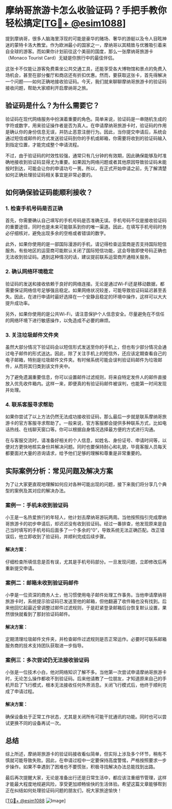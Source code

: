 # 摩纳哥旅游卡怎么收验证码？手把手教你轻松搞定[[TG💪+ @esim1088](https://t.me/s/esim1088)]

提到摩纳哥，很多人脑海里浮现的可能是豪华的赌场、奢华的游艇以及令人目眩神迷的蒙特卡洛大教堂。作为欧洲最小的国家之一，摩纳哥以其精致与优雅吸引着来自全球的游客。而如果你计划前往这个美丽的国度，那么一张摩纳哥旅游卡（Monaco Tourist Card）无疑是你旅行中的最佳伴侣。

这张卡不仅能让游客免费乘坐公共交通工具，还能享受各大博物馆和景点的免费入场机会，甚至在部分餐厅和商店还有折扣优惠。然而，要获取这张卡，首先得解决一个问题——如何正确地接收验证码。今天，我们就来聊聊摩纳哥旅游卡的验证码接收问题，帮助大家顺利开启摩纳哥之旅。

## 验证码是什么？为什么需要它？

验证码在现代网络服务中扮演着重要的角色。简单来说，验证码是一串随机生成的字符或数字，用来验证操作者是否为真人。在申请摩纳哥旅游卡时，验证码的作用是确认你的身份信息无误，并防止恶意注册行为。因此，当你提交申请后，系统会通过短信或邮件的方式发送验证码到你的手机或邮箱，你需要将收到的验证码输入到指定位置，才能完成整个申请流程。

不过，由于验证码的时效性较强，通常只有几分钟的有效期，因此确保能够及时准确地接收到验证码显得尤为重要。如果因为网络问题或者其他原因导致验证码未能按时到达，可能会让你的申请功亏一篑。所以，在正式开始申请之前，先了解清楚如何正确处理验证码相关事宜是非常必要的。

## 如何确保验证码能顺利接收？

### 1. 检查手机号码是否正确

首先，你需要确认自己填写的手机号码是否准确无误。手机号码不仅是接收验证码的重要途径，同时也是未来可能联系到你的唯一渠道。因此，在填写手机号码时务必仔细核对，避免出现多余的空格或者错误的数字。

此外，如果你使用的是一部国际漫游的手机，请记得检查运营商是否支持国际短信服务。有些地区的运营商可能默认关闭了国际短信功能，这会导致即使号码正确也无法收到验证码。遇到这种情况的话，建议提前联系运营商开通相关服务。

### 2. 确认网络环境稳定

验证码的发送和接收依赖于良好的网络连接。无论是通过Wi-Fi还是移动数据，都需要保证网络信号足够强且稳定。如果网络状况较差，可能导致验证码延迟甚至丢失。因此，在进行申请时最好选择在一个安静且稳定的环境中操作，这样可以大大提升成功率。

另外，如果你使用的是公共Wi-Fi，请注意保护个人信息安全。尽量避免在不信任的网络环境下进行敏感操作，以免造成不必要的麻烦。

### 3. 关注垃圾邮件文件夹

虽然大部分情况下验证码会以短信形式发送至你的手机上，但也有少部分情况会通过电子邮件的形式送达。因此，除了关注手机上的短信外，还应该定期查看自己的电子邮箱，特别是垃圾邮件文件夹。有时候系统可能会误判验证码邮件为垃圾邮件，从而将其归类到该文件夹中。

为了避免遗漏重要信息，你可以设置邮件过滤规则，将来自特定发件人的邮件直接放入优先收件箱内。这样一来，即便真的有验证码邮件被误判，也能第一时间发现并处理。

### 4. 联系客服寻求帮助

如果你尝试了以上方法仍然无法成功接收验证码，那么最后一步就是联系摩纳哥旅游卡的官方客服寻求帮助了。一般来说，官方客服都会提供多种联系方式，比如电话热线、在线聊天窗口等。你可以根据自身情况选择最方便的方式进行沟通。

在与客服交流时，请准备好相关的个人信息，如姓名、身份证号、申请时间等，以便对方更快地核实身份并解决问题。同时也要保持耐心和礼貌，毕竟客服人员每天都要面对大量的咨询请求，给予他们足够的理解和尊重是非常重要的。

## 实际案例分析：常见问题及解决方案

为了让大家更直观地理解如何应对各种可能出现的问题，接下来我们将分享几个典型的案例及其对应的解决办法。

### 案例一：手机未收到验证码

小王是一名热爱旅行的年轻人，他计划去摩纳哥游玩两周。当他按照指引完成摩纳哥旅游卡的初步申请后，却迟迟没有收到验证码。经过一番排查，他发现原来是自己当时填写的手机号码后面多了一个多余的“0”，导致系统无法正确匹配。改正错误后，他立即收到了验证码，并顺利完成后续步骤。

#### 解决方案：
仔细检查所填信息是否有误，尤其是手机号码部分。一旦发现问题，立即修改后再重新提交申请。

### 案例二：邮箱未收到验证码邮件

小李是一位资深的商务人士，他习惯使用电子邮件处理工作事务。当他申请摩纳哥旅游卡时，系统提示验证码已发送至他的邮箱，但他翻遍了收件箱也没有找到。后来他回忆起最近曾调整过邮件过滤规则，于是赶紧登录邮箱后台恢复默认设置，果然很快就看到了那封验证码邮件。

#### 解决方案：
定期清理垃圾邮件文件夹，并检查邮件过滤规则是否正常运作。必要时可联系邮箱服务商的技术支持团队获取进一步指导。

### 案例三：多次尝试仍无法接收验证码

小张是一位技术小白，他对网络知识了解不多。当他第一次尝试申请摩纳哥旅游卡时，无论怎么操作都收不到验证码。后来他请教了一位朋友，才知道原来自己的手机开启了飞行模式，根本无法接收任何外界消息。关闭飞行模式后，他终于顺利完成了申请过程。

#### 解决方案：
确保设备处于正常工作状态，尤其是关闭所有可能干扰通讯的功能。同时也可以尝试更换不同的设备再试一次。

## 总结

综上所述，摩纳哥旅游卡的验证码接收看似简单，但实际上涉及多个环节，稍有不慎就可能导致失败。因此，在申请过程中一定要保持高度警惕，严格按照要求一步步操作。如果不幸遇到了困难也不要慌张，积极寻找解决办法总能找到出路。

最后再次提醒大家，无论是准备出行还是日常生活中，都应该注重细节管理，这样才能最大程度地规避风险，享受更加顺畅愉快的生活体验。希望这篇文章能够帮到正在纠结如何处理验证码问题的朋友们，祝大家旅途愉快！

[[TG💪+ @esim1088](https://t.me/s/esim1088) ![Image](https://i.postimg.cc/4NQfJmqS/Snipaste-2025-05-13-00-14-12.png)]